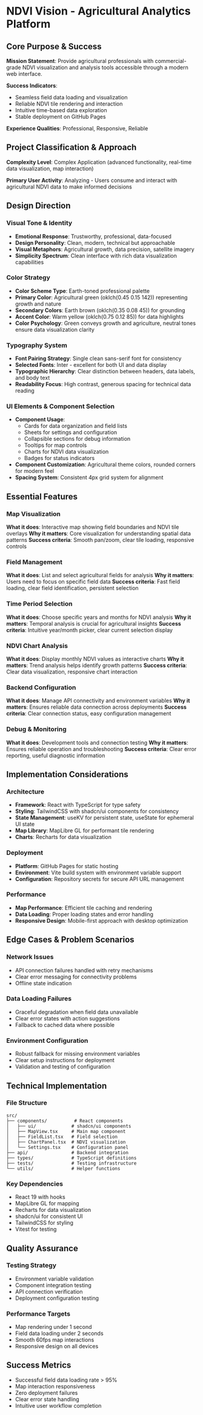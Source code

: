 # NDVI Vision - Agricultural Analytics Platform

## Core Purpose & Success

**Mission Statement**: Provide agricultural professionals with commercial-grade NDVI visualization and analysis tools accessible through a modern web interface.

**Success Indicators**: 
- Seamless field data loading and visualization
- Reliable NDVI tile rendering and interaction
- Intuitive time-based data exploration
- Stable deployment on GitHub Pages

**Experience Qualities**: Professional, Responsive, Reliable

## Project Classification & Approach

**Complexity Level**: Complex Application (advanced functionality, real-time data visualization, map interaction)

**Primary User Activity**: Analyzing - Users consume and interact with agricultural NDVI data to make informed decisions

## Design Direction

### Visual Tone & Identity
- **Emotional Response**: Trustworthy, professional, data-focused
- **Design Personality**: Clean, modern, technical but approachable
- **Visual Metaphors**: Agricultural growth, data precision, satellite imagery
- **Simplicity Spectrum**: Clean interface with rich data visualization capabilities

### Color Strategy
- **Color Scheme Type**: Earth-toned professional palette
- **Primary Color**: Agricultural green (oklch(0.45 0.15 142)) representing growth and nature
- **Secondary Colors**: Earth brown (oklch(0.35 0.08 45)) for grounding
- **Accent Color**: Warm yellow (oklch(0.75 0.12 85)) for data highlights
- **Color Psychology**: Green conveys growth and agriculture, neutral tones ensure data visualization clarity

### Typography System
- **Font Pairing Strategy**: Single clean sans-serif font for consistency
- **Selected Fonts**: Inter - excellent for both UI and data display
- **Typographic Hierarchy**: Clear distinction between headers, data labels, and body text
- **Readability Focus**: High contrast, generous spacing for technical data reading

### UI Elements & Component Selection
- **Component Usage**: 
  - Cards for data organization and field lists
  - Sheets for settings and configuration
  - Collapsible sections for debug information
  - Tooltips for map controls
  - Charts for NDVI data visualization
  - Badges for status indicators
- **Component Customization**: Agricultural theme colors, rounded corners for modern feel
- **Spacing System**: Consistent 4px grid system for alignment

## Essential Features

### Map Visualization
**What it does**: Interactive map showing field boundaries and NDVI tile overlays
**Why it matters**: Core visualization for understanding spatial data patterns
**Success criteria**: Smooth pan/zoom, clear tile loading, responsive controls

### Field Management
**What it does**: List and select agricultural fields for analysis
**Why it matters**: Users need to focus on specific field data
**Success criteria**: Fast field loading, clear field identification, persistent selection

### Time Period Selection  
**What it does**: Choose specific years and months for NDVI analysis
**Why it matters**: Temporal analysis is crucial for agricultural insights
**Success criteria**: Intuitive year/month picker, clear current selection display

### NDVI Chart Analysis
**What it does**: Display monthly NDVI values as interactive charts
**Why it matters**: Trend analysis helps identify growth patterns
**Success criteria**: Clear data visualization, responsive chart interaction

### Backend Configuration
**What it does**: Manage API connectivity and environment variables
**Why it matters**: Ensures reliable data connection across deployments
**Success criteria**: Clear connection status, easy configuration management

### Debug & Monitoring
**What it does**: Development tools and connection testing
**Why it matters**: Ensures reliable operation and troubleshooting
**Success criteria**: Clear error reporting, useful diagnostic information

## Implementation Considerations

### Architecture
- **Framework**: React with TypeScript for type safety
- **Styling**: TailwindCSS with shadcn/ui components for consistency
- **State Management**: useKV for persistent state, useState for ephemeral UI state
- **Map Library**: MapLibre GL for performant tile rendering
- **Charts**: Recharts for data visualization

### Deployment
- **Platform**: GitHub Pages for static hosting
- **Environment**: Vite build system with environment variable support
- **Configuration**: Repository secrets for secure API URL management

### Performance
- **Map Performance**: Efficient tile caching and rendering
- **Data Loading**: Proper loading states and error handling
- **Responsive Design**: Mobile-first approach with desktop optimization

## Edge Cases & Problem Scenarios

### Network Issues
- API connection failures handled with retry mechanisms
- Clear error messaging for connectivity problems
- Offline state indication

### Data Loading Failures
- Graceful degradation when field data unavailable
- Clear error states with action suggestions
- Fallback to cached data where possible

### Environment Configuration
- Robust fallback for missing environment variables
- Clear setup instructions for deployment
- Validation and testing of configuration

## Technical Implementation

### File Structure
```
src/
├── components/          # React components
│   ├── ui/             # shadcn/ui components
│   ├── MapView.tsx     # Main map component
│   ├── FieldList.tsx   # Field selection
│   ├── ChartPanel.tsx  # NDVI visualization
│   └── Settings.tsx    # Configuration panel
├── api/                # Backend integration
├── types/              # TypeScript definitions
├── tests/              # Testing infrastructure
└── utils/              # Helper functions
```

### Key Dependencies
- React 19 with hooks
- MapLibre GL for mapping
- Recharts for data visualization
- shadcn/ui for consistent UI
- TailwindCSS for styling
- Vitest for testing

## Quality Assurance

### Testing Strategy
- Environment variable validation
- Component integration testing
- API connection verification  
- Deployment configuration testing

### Performance Targets
- Map rendering under 1 second
- Field data loading under 2 seconds
- Smooth 60fps map interactions
- Responsive design on all devices

## Success Metrics

- Successful field data loading rate > 95%
- Map interaction responsiveness
- Zero deployment failures
- Clear error state handling
- Intuitive user workflow completion